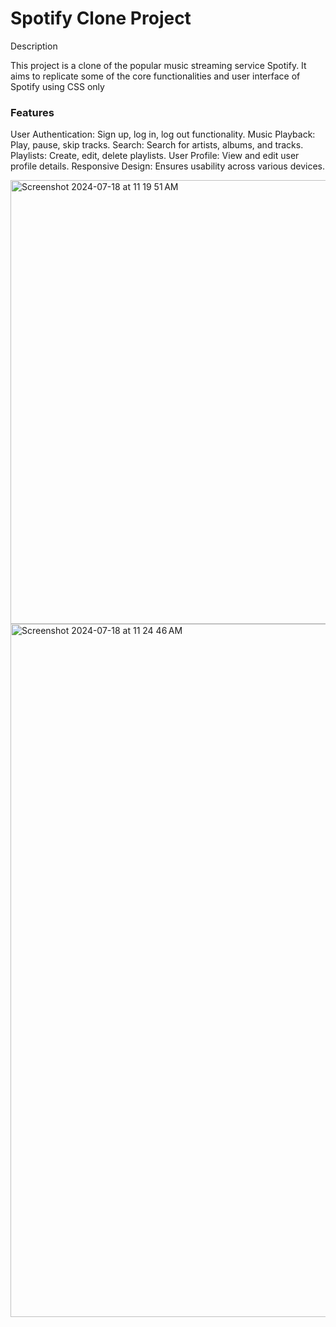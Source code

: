 <h1>Spotify Clone Project</h1>

Description

<p>This project is a clone of the popular music streaming service Spotify. It aims to replicate some of the core functionalities and user interface of Spotify using CSS only</p>

<h3>Features</h3>

User Authentication: Sign up, log in, log out functionality.
Music Playback: Play, pause, skip tracks.
Search: Search for artists, albums, and tracks.
Playlists: Create, edit, delete playlists.
User Profile: View and edit user profile details.
Responsive Design: Ensures usability across various devices.

<img width="710" alt="Screenshot 2024-07-18 at 11 19 51 AM" src="https://github.com/user-attachments/assets/66a0e629-a9e4-42bb-92d5-9a74fee9fa5a">



<img width="1109" alt="Screenshot 2024-07-18 at 11 24 46 AM" src="https://github.com/user-attachments/assets/8c75d4d4-a738-412f-ab60-5c1872f8ace0">



